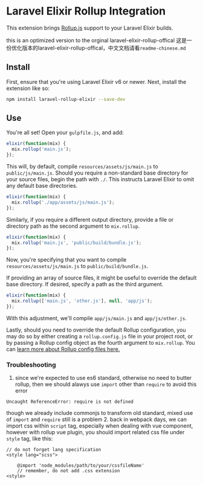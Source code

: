 # Laravel Elixir Rollup Integration

This extension brings [Rollup.js](http://rollupjs.org/) support to your Laravel Elixir builds. 

this is an optimized version to the orginal laravel-elixir-rollup-offical
这是一份优化版本的laravel-elixir-rollup-offical，中文文档请看`readme-chinese.md`
## Install

First, ensure that you're using Laravel Elixir v6 or newer. Next, install the extension like so:

```bash
npm install laravel-rollup-elixir --save-dev
```

## Use

You're all set! Open your `gulpfile.js`, and add:

```js
elixir(function(mix) {
  mix.rollup('main.js');
});
```

This will, by default, compile `resources/assets/js/main.js` to `public/js/main.js`. Should you require a non-standard base directory for your 
source files, begin the path with `./`. This instructs Laravel Elixir to omit any default base directories.

```js
elixir(function(mix) {
  mix.rollup('./app/assets/js/main.js');
});
```

Similarly, if you require a different output directory, provide a file or directory path as the second argument to `mix.rollup`.

```js
elixir(function(mix) {
  mix.rollup('main.js', 'public/build/bundle.js');
});
```

Now, you're specifying that you want to compile `resources/assets/js/main.js` to `public/build/bundle.js`.

If providing an array of source files, it might be useful to override the default base directory. If desired, specify a path as the third argument.


```js
elixir(function(mix) {
  mix.rollup(['main.js', 'other.js'], null, 'app/js');
});
```

With this adjustment, we'll compile `app/js/main.js` and `app/js/other.js`.

Lastly, should you need to override the default Rollup configuration, you may do so by either creating a `rollup.config.js` file in your project root, 
or by passing a Rollup config object as the fourth argument to `mix.rollup`. You can [learn more about Rollup config files here.](http://rollupjs.org/guide/#using-config-files)

### Troubleshooting
1. since we're expected to use es6 standard, otherwise no need to butter rollup, then we should alawys use `import` other than `require` to avoid this error
```
Uncaught ReferenceError: require is not defined
```
though we already include commonjs to transform old standard, mixed use of `import` and `require` still is a problem
2. back in webpack days, we can import css within `script` tag, especially when dealing with vue component, however with rollup vue plugin, you should import related css file under `style` tag, like this:
```
// do not forget lang specification
<style lang="scss">

    @import 'node_modules/path/to/your/cssfileName'
    // remember, do not add .css extension
<style>
```